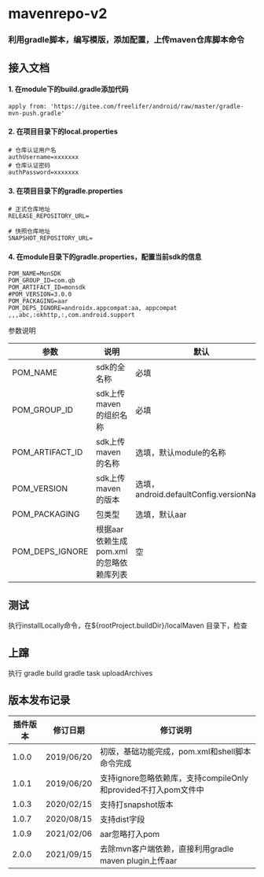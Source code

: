 # mavenrepo-v2

### 利用gradle脚本，编写模版，添加配置，上传maven仓库脚本命令

## 接入文档

#### 1. 在module下的build.gradle添加代码

```
apply from: 'https://gitee.com/freelifer/android/raw/master/gradle-mvn-push.gradle'
```

#### 2. 在项目目录下的local.properties

```
# 仓库认证用户名
authUsername=xxxxxxx
# 仓库认证密码
authPassword=xxxxxxx
```

#### 3. 在项目目录下的gradle.properties

```
# 正式仓库地址
RELEASE_REPOSITORY_URL=

# 快照仓库地址
SNAPSHOT_REPOSITORY_URL=
```

#### 4. 在module目录下的gradle.properties，配置当前sdk的信息
```
POM_NAME=MonSDK
POM_GROUP_ID=com.qb
POM_ARTIFACT_ID=monsdk
#POM_VERSION=3.0.0
POM_PACKAGING=aar
POM_DEPS_IGNORE=androidx.appcompat:aa, appcompat ,,,abc,:okhttp,:,com.android.support
```
参数说明

| 参数 | 说明 | 默认 |
| ------ | ------- | ------- |
| POM_NAME | sdk的全名称 | 必填 |
| POM_GROUP_ID | sdk上传maven的组织名称 | 必填 |
| POM_ARTIFACT_ID | sdk上传maven的名称 | 选填，默认module的名称 |
| POM_VERSION | sdk上传maven的版本 | 选填，android.defaultConfig.versionName |
| POM_PACKAGING | 包类型 | 选填，默认aar| 
| POM_DEPS_IGNORE | 根据aar依赖生成pom.xml的忽略依赖库列表 | 空 |


## 测试

执行installLocally命令，在${rootProject.buildDir}/localMaven 目录下，检查

## 上蹿

执行 gradle build
gradle task uploadArchives

## 版本发布记录

| 插件版本 | 修订日期 | 修订说明 |
| ------------ | ------------ | ------------ |
| 1.0.0 | 2019/06/20 | 初版，基础功能完成，pom.xml和shell脚本命令完成 |
| 1.0.1 | 2019/06/20 | 支持ignore忽略依赖库，支持compileOnly和provided不打入pom文件中 |
| 1.0.3 | 2020/02/15 | 支持打snapshot版本 |
| 1.0.7 | 2020/08/15 | 支持dist字段 |
| 1.0.9 | 2021/02/06 | aar忽略打入pom |
| 2.0.0 | 2021/09/15 | 去除mvn客户端依赖，直接利用gradle maven plugin上传aar |